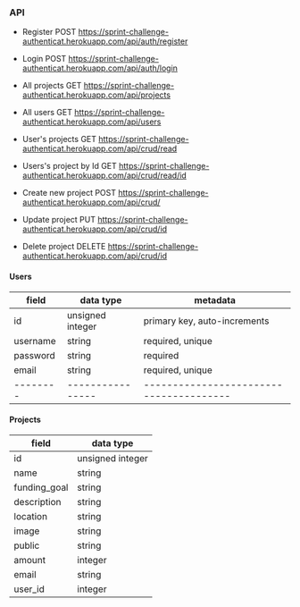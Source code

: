 ### API

- Register POST
https://sprint-challenge-authenticat.herokuapp.com/api/auth/register

- Login  POST
https://sprint-challenge-authenticat.herokuapp.com/api/auth/login

- All projects GET
https://sprint-challenge-authenticat.herokuapp.com/api/projects

- All users GET
https://sprint-challenge-authenticat.herokuapp.com/api/users

- User's projects GET
https://sprint-challenge-authenticat.herokuapp.com/api/crud/read

- Users's project by Id GET
https://sprint-challenge-authenticat.herokuapp.com/api/crud/read/id

- Create new project POST
https://sprint-challenge-authenticat.herokuapp.com/api/crud/

- Update project PUT 
https://sprint-challenge-authenticat.herokuapp.com/api/crud/id

- Delete project DELETE
https://sprint-challenge-authenticat.herokuapp.com/api/crud/id

#### Users

| field    | data type        | metadata                               |
| -------- | ---------------- | -------------------------------------- |
| id       | unsigned integer | primary key, auto-increments           |
| username | string           | required, unique                       |
| password | string           | required                               |
| email    | string           | required, unique                       |
| -------- | ---------------- | ---------------------------------------|

#### Projects

| field       | data type        | 
| ----------- | ---------------- | 
| id          | unsigned integer | 
| name        | string           | 
| funding_goal| string           | 
| description | string           | 
| location    | string           | 
| image       | string           | 
| public      | string           | 
| amount      | integer          | 
| email       | string           | 
| user_id     | integer          | 
